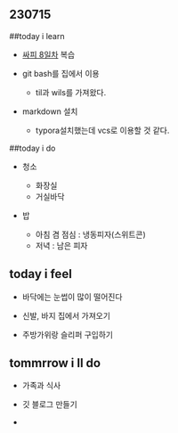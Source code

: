 ## 230715


##today i learn

- [싸피 8일차](day8.md) 복습
- git bash를 집에서 이용
  - til과 wils를 가져왔다.

- markdown 설치
  - typora설치했는데 vcs로 이용할 것 같다.




##today i do

- 청소
  - 화장실
  - 거실바닥

- 밥
  - 아침 겸 점심 : 냉동피자(스위트콘)
  - 저녁 : 남은 피자




## today i feel

- 바닥에는 눈썹이 많이 떨어진다

- 신발, 바지 집에서 가져오기

- 주방가위랑 슬리퍼 구입하기



## tommrrow i ll do

- 가족과 식사 

- 깃 블로그 만들기

- 

